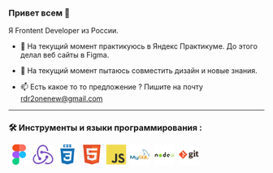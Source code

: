 ### Привет всем 👋

Я Frontent Developer из России.

- :telescope: На текущий момент практикуюсь в Яндекс Практикуме. До этого делал веб сайты в Figma.

- :seedling: На текущий момент пытаюсь совместить дизайн и новые знания.

- :mailbox: Есть какое то то предложение ? Пишите на почту rdr2onenew@gmail.com

---

### :hammer_and_wrench: Инструменты и языки программирования :
<div>
  <img src="https://github.com/devicons/devicon/blob/master/icons/figma/figma-original.svg" title="React" alt="React" width="40" height="40"/>&nbsp;
  <img src="https://github.com/devicons/devicon/blob/master/icons/redux/redux-original.svg" title="Redux" alt="Redux " width="40" height="40"/>&nbsp;
  <img src="https://github.com/devicons/devicon/blob/master/icons/css3/css3-plain-wordmark.svg"  title="CSS3" alt="CSS" width="40" height="40"/>&nbsp;
  <img src="https://github.com/devicons/devicon/blob/master/icons/html5/html5-original.svg" title="HTML5" alt="HTML" width="40" height="40"/>&nbsp;
  <img src="https://github.com/devicons/devicon/blob/master/icons/javascript/javascript-original.svg" title="JavaScript" alt="JavaScript" width="40" height="40"/>&nbsp;
  <img src="https://github.com/devicons/devicon/blob/master/icons/mysql/mysql-original-wordmark.svg" title="MySQL"  alt="MySQL" width="40" height="40"/>&nbsp;
  <img src="https://github.com/devicons/devicon/blob/master/icons/nodejs/nodejs-original-wordmark.svg" title="NodeJS" alt="NodeJS" width="40" height="40"/>&nbsp;
  <img src="https://github.com/devicons/devicon/blob/master/icons/git/git-original-wordmark.svg" title="Git" **alt="Git" width="40" height="40"/>
</div>

<!--
**keeonezy/keeonezy** is a ✨ _special_ ✨ repository because its `README.md` (this file) appears on your GitHub profile.

Here are some ideas to get you started:

- 🔭 I’m currently working on ...
- 🌱 I’m currently learning ...
- 👯 I’m looking to collaborate on ...
- 🤔 I’m looking for help with ...
- 💬 Ask me about ...
- 📫 How to reach me: ...
- 😄 Pronouns: ...
- ⚡ Fun fact: ...
https://proglib.io/p/kak-kreativno-oformit-profil-na-github-chtoby-on-privlekal-vnimanie-2022-03-17
-->
